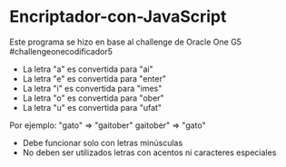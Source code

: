 # Encriptador-con-JavaScript
Este programa se hizo en base al challenge de Oracle One G5 #challengeonecodificador5

- La letra "a" es convertida para "ai" 
- La letra "e" es convertida para "enter" 
- La letra "i" es convertida para "imes" 
- La letra "o" es convertida para "ober" 
- La letra "u" es convertida para "ufat"

Por ejemplo:
"gato" => "gaitober"
gaitober" => "gato"

- Debe funcionar solo con letras minúsculas
- No deben ser utilizados letras con acentos ni caracteres especiales
